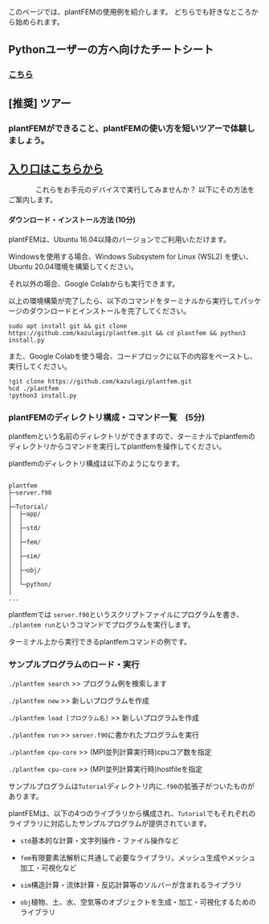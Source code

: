 このページでは、plantFEMの使用例を紹介します。
どちらでも好きなところから始められます。

## Pythonユーザーの方へ向けたチートシート
### [こちら](Tutorial_from_python.md)

## [推奨] ツアー

### plantFEMができること、plantFEMの使い方を短いツアーで体験しましょう。
## [入り口はこちらから](https://colab.research.google.com/drive/1VPzKZlAsqZHO-Yzda2cCXM4Te3Ysh9h0?usp=sharing)


　
　
　
これらをお手元のデバイスで実行してみませんか？
以下にその方法をご案内します。
　
　
#### ダウンロード・インストール方法 (10分)

plantFEMは、Ubuntu 16.04以降のバージョンでご利用いただけます。

Windowsを使用する場合、Windows Subsystem for Linux (WSL2) を使い、Ubuntu 20.04環境を構築してください。

それ以外の場合、Google Colabからも実行できます。

以上の環境構築が完了したら、以下のコマンドをターミナルから実行してパッケージのダウンロードとインストールを完了してください。


```
sudo apt install git && git clone https://github.com/kazulagi/plantfem.git && cd plantfem && python3 install.py
```

また、Google Colabを使う場合、コードブロックに以下の内容をペーストし、実行してください。


```
!git clone https://github.com/kazulagi/plantfem.git 
%cd ./plantfem
!python3 install.py
```

### plantFEMのディレクトリ構成・コマンド一覧　(5分)

plantfemという名前のディレクトリができますので、ターミナルでplantfemのディレクトリからコマンドを実行してplantfemを操作してください。


plantfemのディレクトリ構成は以下のようになります。

```

plantfem
├─server.f90
│
├─Tutorial/
│  ├─app/
│  │  
│  ├─std/
│  │  
│  ├─fem/
│  │  
│  ├─sim/
│  │  
│  ├─obj/
│  │
│  └─python/
│
...

```

plantfemでは ```server.f90```というスクリプトファイルにプログラムを書き、
```./plantem run```というコマンドでプログラムを実行します。


ターミナル上から実行できるplantfemコマンドの例です。

### サンプルプログラムのロード・実行

```./plantfem search``` >> プログラム例を検索します

```./plantfem new``` >> 新しいプログラムを作成

```./plantfem load [プログラム名]``` >> 新しいプログラムを作成


```./plantfem run``` >> ```server.f90```に書かれたプログラムを実行


```./plantfem cpu-core``` >> (MPI並列計算実行時)cpuコア数を指定


```./plantfem cpu-core``` >> (MPI並列計算実行時)hostfileを指定


サンプルプログラムは```Tutorial```ディレクトリ内に```.f90```の拡張子がついたものがあります。


plantFEMは、以下の4つのライブラリから構成され、```Tutorial```でもそれぞれのライブラリに対応したサンプルプログラムが提供されています。

- ```std```基本的な計算・文字列操作・ファイル操作など

- ```fem```有限要素法解析に共通して必要なライブラリ。メッシュ生成やメッシュ加工・可視化など

- ```sim```構造計算・流体計算・反応計算等のソルバーが含まれるライブラリ

- ```obj```植物、土、水、空気等のオブジェクトを生成・加工・可視化するためのライブラリ







